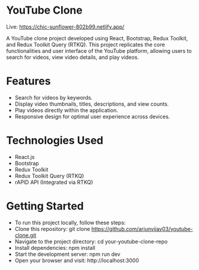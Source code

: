 # YouTube Clone

Live: https://chic-sunflower-802b99.netlify.app/

A YouTube clone project developed using React, Bootstrap, Redux Toolkit, and Redux Toolkit Query (RTKQ). This project replicates the core functionalities and user interface of the YouTube platform, allowing users to search for videos, view video details, and play videos.

# Features

- Search for videos by keywords.
- Display video thumbnails, titles, descriptions, and view counts.
- Play videos directly within the application.
- Responsive design for optimal user experience across devices.

# Technologies Used

- React.js
- Bootstrap
- Redux Toolkit
- Redux Toolkit Query (RTKQ)
- rAPID API (Integrated via RTKQ)

# Getting Started

- To run this project locally, follow these steps:
- Clone this repository: git clone https://github.com/arjunvijay03/youtube-clone.git
- Navigate to the project directory: cd your-youtube-clone-repo
- Install dependencies: npm install
- Start the development server: npm run dev
- Open your browser and visit: http://localhost:3000
